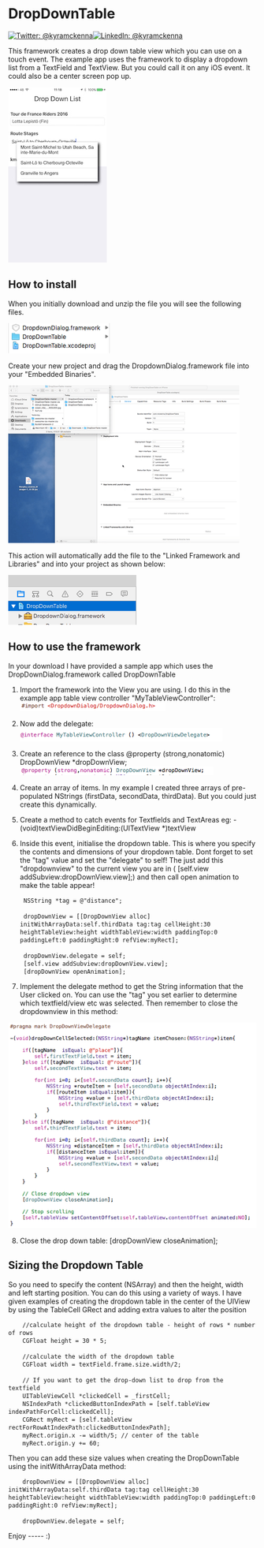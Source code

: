DropDownTable
=============

[![Twitter: @kyramckenna](http://img.shields.io/badge/contact-%40Twitter-70a1fb.svg?style=flat)](https://twitter.com/Kyra_epi)[![LinkedIn: @kyramckenna](http://img.shields.io/badge/contact-%40LinkedIn-4BC51D.svg?style=flat)](https://ie.linkedin.com/in/kyra-mckenna-a3372211)

This framework creates a drop down table view which you can use on a touch event. The example app uses the framework to display a dropdown list from a TextField and TextView. But you could call it on any iOS event. It could also be a center screen pop up.

![Preview](https://github.com/kyramckenna/ScreenShots/blob/master/iphoneDropDown.jpg)

How to install
-------

When you initially download and unzip the file you will see the following files.

![Preview](https://github.com/kyramckenna/ScreenShots/blob/master/FileList.png)

Create your new project and drag the DropdownDialog.framework file into your "Embedded Binaries". 

![Preview](https://github.com/kyramckenna/ScreenShots/blob/master/downloadFramework.gif)

This action will automatically add the file to the "Linked Framework and Libraries" and into your project as shown below:

![Preview](https://github.com/kyramckenna/ScreenShots/blob/master/framework_pic.png)


How to use the framework
-----
In your download I have provided a sample app which uses the DropDownDialog.framework called DropDownTable

1. Import the framework into the View you are using. I do this in the example app table view controller "MyTableViewController":
![Preview](https://github.com/kyramckenna/ScreenShots/blob/master/exportdropDown.png)
2. Now add the delegate:
![Preview](https://github.com/kyramckenna/ScreenShots/blob/master/adddropdownviewdelegate.png)
3. Create an reference to the class @property (strong,nonatomic) DropDownView *dropDownView;
![Preview](https://github.com/kyramckenna/ScreenShots/blob/master/referencedropdown.png)
4. Create an array of items. In my example I created three arrays of pre-populated NStrings (firstData, secondData, thirdData). But you could just create this dynamically.
5. Create a method to catch events for Textfields and TextAreas eg: -(void)textViewDidBeginEditing:(UITextView *)textView
6. Inside this event, initialise the dropdown table. This is where you specify the contents and dimensions of your dropdown table. Dont forget to set the "tag" value and set the "delegate" to self! The just add this "dropdownview" to the current view you are in ( [self.view addSubview:dropDownView.view];) and then call open animation to make the table appear!
        
        NSString *tag = @"distance";
        
        dropDownView = [[DropDownView alloc] initWithArrayData:self.thirdData tag:tag cellHeight:30 heightTableView:height widthTableView:width paddingTop:0 paddingLeft:0 paddingRight:0 refView:myRect];
        
        dropDownView.delegate = self;
        [self.view addSubview:dropDownView.view];
        [dropDownView openAnimation];
        
7. Implement the delegate method to get the String information that the User clicked on. You can use the "tag" you set earlier to determine which textfield/view etc was selected. Then remember to close the dropdownview in this method:

![Preview](https://github.com/kyramckenna/ScreenShots/blob/master/delegatemethod.png)

8. Close the drop down table:   [dropDownView closeAnimation];

Sizing the Dropdown Table
-----

So you need to specify the content (NSArray) and then the height, width and left starting position. You can do this using a variety of ways. I have given examples of creating the dropdown table in the center of the UIView by using the TableCell GRect and adding extra values to alter the position

        //calculate height of the dropdown table - height of rows * number of rows
        CGFloat height = 30 * 5;
        
        //calculate the width of the dropdown table
        CGFloat width = textField.frame.size.width/2;
        
        // If you want to get the drop-down list to drop from the textfield
        UITableViewCell *clickedCell = _firstCell;
        NSIndexPath *clickedButtonIndexPath = [self.tableView indexPathForCell:clickedCell];
        CGRect myRect = [self.tableView rectForRowAtIndexPath:clickedButtonIndexPath];
        myRect.origin.x -= width/5; // center of the table
        myRect.origin.y += 60;

Then you can add these size values when creating the DropDownTable using the initWithArrayData method:

        dropDownView = [[DropDownView alloc] initWithArrayData:self.thirdData tag:tag cellHeight:30 heightTableView:height widthTableView:width paddingTop:0 paddingLeft:0 paddingRight:0 refView:myRect];
        
        dropDownView.delegate = self;
        
Enjoy
----- :)
